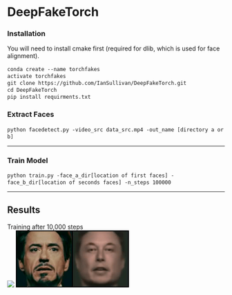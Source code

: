 # DeepFakeTorch

### Installation

You will need to install cmake first (required for dlib, which is used for face alignment).

```shell
conda create --name torchfakes
activate torchfakes
git clone https://github.com/IanSullivan/DeepFakeTorch.git
cd DeepFakeTorch
pip install requirments.txt
```

### Extract Faces
```shell
python facedetect.py -video_src data_src.mp4 -out_name [directory a or b]
```

---

### Train Model
```shell
python train.py -face_a_dir[location of first faces] -face_b_dir[location of seconds faces] -n_steps 100000
```

---

## Results
Training after 10,000 steps <br>
<img src="images/swapped.gif">
<img src="images/b_to_a.gif">

